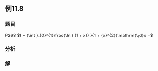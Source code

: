 ## 例11.8
### 题目
P268 $I = {\int }_{0}^{1}\frac{\ln ( {1 + x}) }{1 + {x}^{2}}\mathrm{\;d}x =$
### 分析

### 解